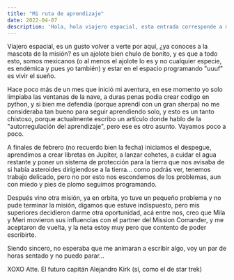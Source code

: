 ```yaml
---
title: "Mi ruta de aprendizaje"
date: 2022-04-07
description: 'Hola, hola viajero espacial, esta entrada corresponde a mi bitácora de explorador, te pongo al tanto de Todo toooodo lo que he aprendido hasta ahora'
---
```

Viajero espacial, es un gusto volver a verte por aquí, ¿ya conoces a la mascota de la misión? es un ajolote bien chulo de bonito, y es que a todo esto, 
somos mexicanos (o al menos el ajolote lo es y no cualquier especie, es endémica y pues yo también) y estar en el espacio programando "uuuf" es vivir el sueño.

Hace poco más de un mes que inició mi aventura, en ese momento yo solo limpiaba las ventanas de la nave, a duras penas podia crear codigo en python, 
y si bien me defendía (porque aprendí con un gran sherpa) no me consideraba tan bueno para seguir aprendiendo solo, y esto es un tanto chistoso, porque
actualmente escribo un artículo donde hablo de la "autorregulación del aprendizaje", pero ese es otro asunto. Vayamos poco a poco.

A finales de febrero (no recuerdo bien la fecha) iniciamos el despegue, aprendimos a crear libretas en Jupiter, a lanzar cohetes, a cuidar el agua restante y poner
un sistema de protección para la tierra que nos avisaba de si había asteroides dirigiendose a la tierra...
como podrás ver, tenemos trabajo delicado, pero no por esto nos escondemos de los problemas, aun con miedo y pies de plomo seguimos programando.

Después vino otra misión, ya en orbita, yo tuve un pequeño problema y no pude terminar la misión, digamos que estuve indispuesto, pero mis superiores decidieron
darme otra oportunidad, acá entre nos, creo que Mila y Meri movieron sus influencias con el partner del Mission Comander, y me aceptaron de vuelta, y la neta estoy
muy pero que contento de poder escribirte.

Siendo sincero, no esperaba que me animaran a escribir algo, voy un par de horas sentado y no puedo parar...


XOXO
Atte.
El futuro capitán Alejandro Kirk (sí, como el de star trek)
